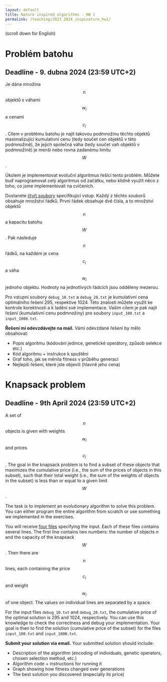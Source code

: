 ```yaml
---
layout: default 
title: Nature inspired algorithms - HW 1
permalink: /teaching/2023_2024_inspinature_hw1/
---
```

(scroll down for English)

# Problém batohu
## Deadline - 9. dubna 2024 (23:59 UTC+2)

Je dána množina $$n$$ objektů s váhami $$w_i$$ a cenami $$c_i$$. Cílem v problému batohu je najít
takovou podmnožinu těchto objektů maximalizující kumulativní cenu (tedy součet cen objektů v této
podmnožině), že jejich společná váha (tedy součet vah objektů v podmnožině) je menší nebo rovna
zadanému limitu $$W$$.

Úkolem je implementovat evoluční algoritmus řešící tento problém. Můžete buď naprogramovat celý
algoritmus od začátku, nebo klidně využít něco z toho, co jsme implementovali na cvičeních.

Dostanete [čtyři soubory](/assets/zips/inspinature/hw1.zip) specifikující vstup. Každý z těchto
souborů obsahuje množství řádků. První řádek obsahuje dvě čísla, a to množství objektů $$n$$ a
kapacitu batohu $$W$$. Pak následuje $$n$$ řádků, na každém je cena $$c_i$$ a váha $$w_i$$ jednoho
objektu. Hodnoty na jednotlivých řádcích jsou odděleny mezerou.

Pro vstupní soubory `debug_10.txt` a `debug_20.txt` je kumulativní cena optimálního řešení 295,
respektive 1024. Této znalosti můžete využít ke kontrole korektnosti a k ladění své implementace.
Vaším cílem je pak najít řešení (kumulativní cenu podmnožiny) pro soubory `input_100.txt` a 
`input_1000.txt`.

**Řešení mi odevzdávejte na mail.** Vámi odevzdané řešení by mělo obsahovat:

- Popis algoritmu (kódování jedince, genetické operátory, způsob selekce etc.)
- Kód algoritmu + instrukce k spuštění
- Graf toho, jak se měnila fitness v průběhu generací
- Nejlepší řešení, které jste objevili (hlavně jeho cena)


# Knapsack problem
## Deadline - 9th April 2024 (23:59 UTC+2)
A set of $$n$$ objects is given with weights $$w_i$$ and prices $$c_i$$. The goal in the knapsack
problem is to find a subset of these objects that maximizes the cumulative price (i.e., the sum of
the prices of objects in this subset), such that their total weight (i.e., the sum of the weights
of objects in the subset) is less than or equal to a given limit $$W$$.

The task is to implement an evolutionary algorithm to solve this problem. You can either program 
the entire algorithm from scratch or use something we implemented in the exercises.

You will receive [four files](/assets/zips/inspinature/hw1.zip) specifying the input. Each of these
files contains several lines. The first line contains two numbers: the number of objects $n$ and 
the capacity of the knapsack $$W$$. Then there are $$n$$ lines, each containing the price $$c_i$$
and weight $$w_i$$ of one object. The values on individual lines are separated by a space.

For the input files `debug_10.txt` and `debug_20.txt`, the cumulative price of the optimal solution
is 295 and 1024, respectively. You can use this knowledge to check the correctness and debug your
implementation. Your goal is then to find the solution (cumulative price of the subset) for the
files `input_100.txt` and `input_1000.txt`.

**Submit your solution via email.** Your submitted solution should include:

- Description of the algorithm (encoding of individuals, genetic operators, chosen selection method, etc.)
- Algorithm code + instructions for running it
- Graph showing how fitness changed over generations
- The best solution you discovered (especially its price)